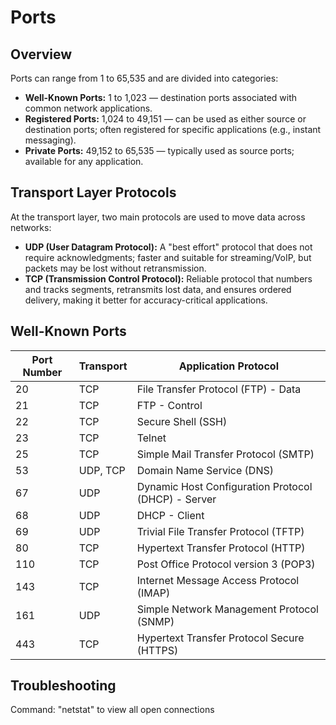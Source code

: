 # Ports

## Overview
Ports can range from 1 to 65,535 and are divided into categories:  
- **Well-Known Ports:** 1 to 1,023 — destination ports associated with common network applications.  
- **Registered Ports:** 1,024 to 49,151 — can be used as either source or destination ports; often registered for specific applications (e.g., instant messaging).  
- **Private Ports:** 49,152 to 65,535 — typically used as source ports; available for any application.  

## Transport Layer Protocols
At the transport layer, two main protocols are used to move data across networks:  
- **UDP (User Datagram Protocol):** A "best effort" protocol that does not require acknowledgments; faster and suitable for streaming/VoIP, but packets may be lost without retransmission. 
- **TCP (Transmission Control Protocol):** Reliable protocol that numbers and tracks segments, retransmits lost data, and ensures ordered delivery, making it better for accuracy-critical applications.  


## Well-Known Ports
| Port Number | Transport | Application Protocol                             |
|-------------|-----------|--------------------------------------------------|
| 20          | TCP       | File Transfer Protocol (FTP) - Data              |
| 21          | TCP       | FTP - Control                                    |
| 22          | TCP       | Secure Shell (SSH)                               |
| 23          | TCP       | Telnet                                           |
| 25          | TCP       | Simple Mail Transfer Protocol (SMTP)             |
| 53          | UDP, TCP  | Domain Name Service (DNS)                        |
| 67          | UDP       | Dynamic Host Configuration Protocol (DHCP) - Server |
| 68          | UDP       | DHCP - Client                                    |
| 69          | UDP       | Trivial File Transfer Protocol (TFTP)            |
| 80          | TCP       | Hypertext Transfer Protocol (HTTP)               |
| 110         | TCP       | Post Office Protocol version 3 (POP3)            |
| 143         | TCP       | Internet Message Access Protocol (IMAP)          |
| 161         | UDP       | Simple Network Management Protocol (SNMP)        |
| 443         | TCP       | Hypertext Transfer Protocol Secure (HTTPS)       |

## Troubleshooting
Command: "netstat" to view all open connections
